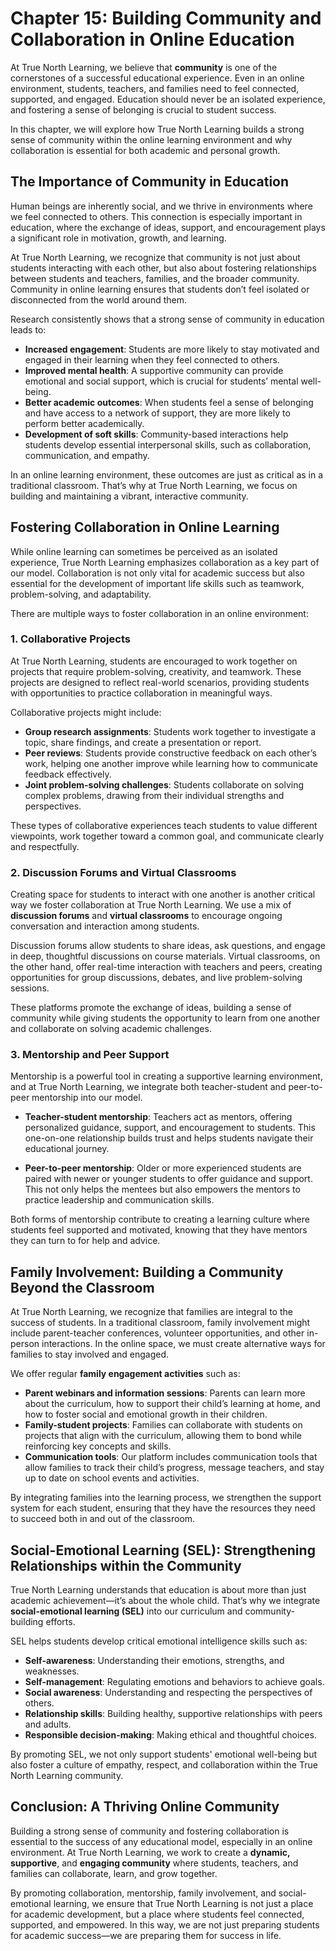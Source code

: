 # Chapter 15: Building Community and Collaboration in Online Education

At True North Learning, we believe that **community** is one of the cornerstones of a successful educational experience. Even in an online environment, students, teachers, and families need to feel connected, supported, and engaged. Education should never be an isolated experience, and fostering a sense of belonging is crucial to student success.

In this chapter, we will explore how True North Learning builds a strong sense of community within the online learning environment and why collaboration is essential for both academic and personal growth.

## The Importance of Community in Education

Human beings are inherently social, and we thrive in environments where we feel connected to others. This connection is especially important in education, where the exchange of ideas, support, and encouragement plays a significant role in motivation, growth, and learning.

At True North Learning, we recognize that community is not just about students interacting with each other, but also about fostering relationships between students and teachers, families, and the broader community. Community in online learning ensures that students don’t feel isolated or disconnected from the world around them.

Research consistently shows that a strong sense of community in education leads to:

- **Increased engagement**: Students are more likely to stay motivated and engaged in their learning when they feel connected to others.
- **Improved mental health**: A supportive community can provide emotional and social support, which is crucial for students’ mental well-being.
- **Better academic outcomes**: When students feel a sense of belonging and have access to a network of support, they are more likely to perform better academically.
- **Development of soft skills**: Community-based interactions help students develop essential interpersonal skills, such as collaboration, communication, and empathy.

In an online learning environment, these outcomes are just as critical as in a traditional classroom. That’s why at True North Learning, we focus on building and maintaining a vibrant, interactive community.

## Fostering Collaboration in Online Learning

While online learning can sometimes be perceived as an isolated experience, True North Learning emphasizes collaboration as a key part of our model. Collaboration is not only vital for academic success but also essential for the development of important life skills such as teamwork, problem-solving, and adaptability.

There are multiple ways to foster collaboration in an online environment:

### 1. **Collaborative Projects**

At True North Learning, students are encouraged to work together on projects that require problem-solving, creativity, and teamwork. These projects are designed to reflect real-world scenarios, providing students with opportunities to practice collaboration in meaningful ways.

Collaborative projects might include:

- **Group research assignments**: Students work together to investigate a topic, share findings, and create a presentation or report.
- **Peer reviews**: Students provide constructive feedback on each other’s work, helping one another improve while learning how to communicate feedback effectively.
- **Joint problem-solving challenges**: Students collaborate on solving complex problems, drawing from their individual strengths and perspectives.

These types of collaborative experiences teach students to value different viewpoints, work together toward a common goal, and communicate clearly and respectfully.

### 2. **Discussion Forums and Virtual Classrooms**

Creating space for students to interact with one another is another critical way we foster collaboration at True North Learning. We use a mix of **discussion forums** and **virtual classrooms** to encourage ongoing conversation and interaction among students.

Discussion forums allow students to share ideas, ask questions, and engage in deep, thoughtful discussions on course materials. Virtual classrooms, on the other hand, offer real-time interaction with teachers and peers, creating opportunities for group discussions, debates, and live problem-solving sessions.

These platforms promote the exchange of ideas, building a sense of community while giving students the opportunity to learn from one another and collaborate on solving academic challenges.

### 3. **Mentorship and Peer Support**

Mentorship is a powerful tool in creating a supportive learning environment, and at True North Learning, we integrate both teacher-student and peer-to-peer mentorship into our model.

- **Teacher-student mentorship**: Teachers act as mentors, offering personalized guidance, support, and encouragement to students. This one-on-one relationship builds trust and helps students navigate their educational journey.
  
- **Peer-to-peer mentorship**: Older or more experienced students are paired with newer or younger students to offer guidance and support. This not only helps the mentees but also empowers the mentors to practice leadership and communication skills.

Both forms of mentorship contribute to creating a learning culture where students feel supported and motivated, knowing that they have mentors they can turn to for help and advice.

## Family Involvement: Building a Community Beyond the Classroom

At True North Learning, we recognize that families are integral to the success of students. In a traditional classroom, family involvement might include parent-teacher conferences, volunteer opportunities, and other in-person interactions. In the online space, we must create alternative ways for families to stay involved and engaged.

We offer regular **family engagement activities** such as:

- **Parent webinars and information sessions**: Parents can learn more about the curriculum, how to support their child’s learning at home, and how to foster social and emotional growth in their children.
- **Family-student projects**: Families can collaborate with students on projects that align with the curriculum, allowing them to bond while reinforcing key concepts and skills.
- **Communication tools**: Our platform includes communication tools that allow families to track their child’s progress, message teachers, and stay up to date on school events and activities.

By integrating families into the learning process, we strengthen the support system for each student, ensuring that they have the resources they need to succeed both in and out of the classroom.

## Social-Emotional Learning (SEL): Strengthening Relationships within the Community

True North Learning understands that education is about more than just academic achievement—it’s about the whole child. That’s why we integrate **social-emotional learning (SEL)** into our curriculum and community-building efforts.

SEL helps students develop critical emotional intelligence skills such as:

- **Self-awareness**: Understanding their emotions, strengths, and weaknesses.
- **Self-management**: Regulating emotions and behaviors to achieve goals.
- **Social awareness**: Understanding and respecting the perspectives of others.
- **Relationship skills**: Building healthy, supportive relationships with peers and adults.
- **Responsible decision-making**: Making ethical and thoughtful choices.

By promoting SEL, we not only support students' emotional well-being but also foster a culture of empathy, respect, and collaboration within the True North Learning community.

## Conclusion: A Thriving Online Community

Building a strong sense of community and fostering collaboration is essential to the success of any educational model, especially in an online environment. At True North Learning, we work to create a **dynamic, supportive**, and **engaging community** where students, teachers, and families can collaborate, learn, and grow together.

By promoting collaboration, mentorship, family involvement, and social-emotional learning, we ensure that True North Learning is not just a place for academic development, but a place where students feel connected, supported, and empowered. In this way, we are not just preparing students for academic success—we are preparing them for success in life.

